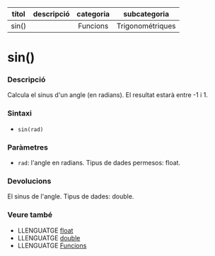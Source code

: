 
| títol | descripció   | categoria  | subcategoria        |
| :---: | :----------: | :--------: | :-----------------: |
| sin() | | Funcions | Trigonométriques |

# sin()

### Descripció

Calcula el sinus d'un angle (en radians). El resultat estarà entre -1 i 1.

### Sintaxi

* `sin(rad)`

### Paràmetres

* `rad`: l'angle en radians. Tipus de dades permesos: float.

### Devolucions

El sinus de l'angle. Tipus de dades: double.

### Veure també

* LLENGUATGE [float](../../Variables/Tipus-dades/float.md)  
* LLENGUATGE [double](../../Variables/Tipus-dades/double.md)  
* LLENGUATGE [Funcions](../Funcions.md)
